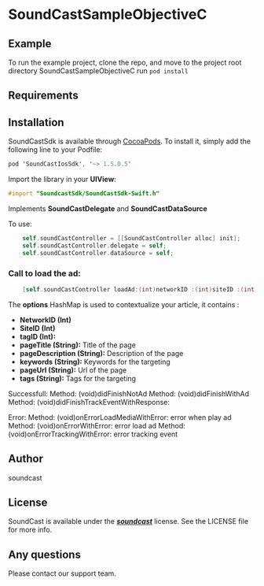 # SoundCastSampleObjectiveC

## Example

To run the example project, clone the repo, and move to the project root directory SoundCastSampleObjectiveC run `pod install`

## Requirements

## Installation

SoundCastSdk is available through [CocoaPods](https://cocoapods.org). To install
it, simply add the following line to your Podfile:

```Objective-C
pod 'SoundCastIosSdk', '~> 1.5.0.5'
```

Import the library in your **UIView**:

```Objective-C
#import "SoundcastSdk/SoundCastSdk-Swift.h"
```

Implements **SoundCastDelegate** and **SoundCastDataSource**

To use:

```Objective-C
    self.soundCastController = [[SoundCastController alloc] init];
    self.soundCastController.delegate = self;
    self.soundCastController.dataSource = self;
```

### Call to load the ad:

```Objective-C
    [self.soundCastController loadAd:(int)networkID :(int)siteID :(int)tagID :(NSString*)pageTitle :(NSString*)pageDescription :(NSString*)keywords :(NSString*)pageUrl :(NSString*)tags];
```

The **options** HashMap is used to contextualize your article, it contains :
* **NetworkID (Int)** 
* **SiteID (Int)**
* **tagID (Int):**
* **pageTitle (String):** Title of the page
* **pageDescription (String):** Description of the page
* **keywords (String):** Keywords for the targeting
* **pageUrl (String):** Url of the page
* **tags (String):** Tags for the targeting

Successfull:
Method: (void)didFinishNotAd
Method: (void)didFinishWithAd
Method: (void)didFinishTrackEventWithResponse:
    
Error:
Method: (void)onErrorLoadMediaWithError: error when play ad
Method: (void)onErrorWithError: error load ad
Method: (void)onErrorTrackingWithError: error tracking event

## Author

soundcast

## License

SoundCast is available under the [***soundcast***](https://soundcast.fm) license. See the LICENSE file for more info.


## Any questions

Please contact our support team.